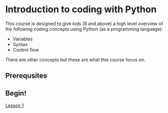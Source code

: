# Introduction to coding with Python

This course is designed to give kids (8 and above) a high level overview of the following coding concepts using Python (as a programming language):

* Variables
* Syntax
* Control flow

There are other concepts but these are what this course focus on.

## Prerequsites

## Begin!

[Lesson 1](lesson1/lesson1.1.md)
